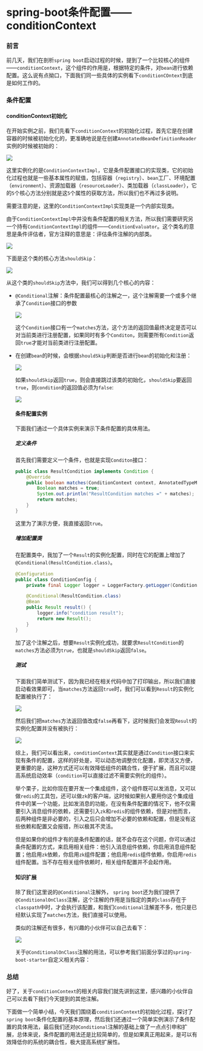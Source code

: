# spring-boot条件配置——conditionContext

### 前言

前几天，我们在剖析`spring boot`启动过程的时候，提到了一个比较核心的组件——`conditionContext`，这个组件的作用是，根据特定的条件，对`bean`进行依赖配置。这么说有点拗口，下面我们同一些具体的实例看下`conditionCOntext`到底是如何工作的。

### 条件配置

#### conditionContext初始化

在开始实例之前，我们先看下`conditionContext`的初始化过程，首先它是在创建容器的时候被初始化化的，更准确地说是在创建`AnnotatedBeanDefinitionReader`实例的时候被初始的：

![](https://gitee.com/sysker/picBed/raw/master/blog/20210922080354.png)

这里实例化的是`ConditionContextImpl`，它是条件配置接口的实现类，它的初始化过程也就是一些基本属性的赋值，包括容器（`registry`）、`bean`工厂、环境配置（`environment`）、资源加载器（`resourceLoader`）、类加载器（`classLoader`），它的`5`个核心方法分别就是这`5`个属性的获取方法，所以我们也不再过多说明。

需要注意的是，这里的`ConditionContextImpl`实现类是一个内部实现类。

由于`ConditionContextImpl`中并没有条件配置的相关方法，所以我们需要研究另一个持有`ConditionContextImpl`的组件——`ConditionEvaluator`。这个类名的意思是条件评估者，官方注释的意思是：评估条件注解的内部类。

![](https://gitee.com/sysker/picBed/raw/master/blog/20210922082549.png)

下面是这个类的核心方法`shouldSkip`：

![](https://gitee.com/sysker/picBed/raw/master/blog/20210922085941.png)

从这个类的`shouldSkip`方法中，我们可以得到几个核心的内容：

- `@Conditional`注解：条件配置最核心的注解之一，这个注解需要一个或多个继承了`Condition`接口的参数

  ![](https://gitee.com/sysker/picBed/raw/master/blog/20210922084740.png)

  这个`Condition`接口有一个`matches`方法，这个方法的返回值最终决定是否可以对当前类进行注册配置，如果同时有多个`Conditon`，则需要所有`Condition`返回`true`才能对当前类进行注册配置。

- 在创建`bean`的时候，会根据`shouldSkip`判断是否进行`bean`的初始化和注册：

  ![](https://gitee.com/sysker/picBed/raw/master/blog/20210922084524.png)

  如果`shouldSkip`返回`true`，则会直接跳过该类的初始化，`shouldSkip`要返回`true`，则`condition`的返回值必须为`false`:

  ![](https://gitee.com/sysker/picBed/raw/master/images/20210922131244.png)

  #### 条件配置实例

  下面我们通过一个具体实例来演示下条件配置的具体用法。

  ##### 定义条件

  首先我们需要定义一个条件，也就是实现`Conditon`接口：
  
  ```java
  public class ResultCondition implements Condition {
      @Override
      public boolean matches(ConditionContext context, AnnotatedTypeMetadata metadata) {
          Boolean matches = true;
          System.out.println("ResultCondition matches =" + matches);
          return matches;
      }
  }
  ```

  这里为了演示方便，我直接返回`true`。

  ##### 增加配置类
  
  在配置类中，我加了一个`Result`的实例化配置，同时在它的配置上增加了` @Conditional(ResultCondition.class)`。
  
  ```java
  @Configuration
  public class ConditionConfig {
      private final Logger logger = LoggerFactory.getLogger(ConditionConfig.class);
  
      @Conditional(ResultCondition.class)
      @Bean
      public Result result() {
          logger.info("condition result");
          return new Result();
      }
  }
  ```
  
  加了这个注解之后，想要`Result`实例化成功，就要求`ResultCondition`的`matches`方法必须为`true`，也就是`shouldSkip`返回`false`。
  
  ##### 测试
  
  下面我们简单测试下，因为我已经在相关代码中加了打印输出，所以我们直接启动看效果即可，当`matches`方法返回`true`时，我们可以看到`Result`的实例化配置被执行了：
  
  ![](https://gitee.com/sysker/picBed/raw/master/images/20210922132004.png)
  
  然后我们把`matches`方法返回值改成`false`再看下，这时候我们会发现`Result`的实例化配置并没有被执行：
  
  ![](https://gitee.com/sysker/picBed/raw/master/images/20210922132402.png)
  
  综上，我们可以看出来，`conditionContext`其实就是通过`Condition`接口来实现有条件的配置，这样的好处是，可以动态地调整优化配置，即灵活又方便，更重要的是，这种方式还可以有效降低组件的耦合性，便于扩展，而且可以提高系统启动效率（`condition`可以直接过滤不需要实例化的组件）。
  
  举个栗子，比如你现在要开发一个集成组件，这个组件既可以发消息，又可以做`redis`的工具包，还可以做`zk`的客户端，这时候如果别人要用你这个集成组件中的某一个功能，比如发消息的功能，在没有条件配置的情况下，他不仅需要引入消息组件的依赖，还需要引入`zk`和`redis`的组件依赖，但是对他而言，后两种组件是非必要的，引入之后只会增加不必要的依赖和配置，但是没有这些依赖和配置又会报错，所以极其不灵活。
  
  但是如果你的组件才有的是条件配置的话，就不会存在这个问题，你可以通过条件配置的方式，来启用相关组件：他引入消息组件依赖，你启用消息组件配置；他启用`zk`依赖，你启用`zk`组件配置；他启用`redis`组件依赖，你启用`redis`组件配置。当不存在相关组件依赖时，相关组件配置并不会起作用。
  
  #### 知识扩展
  
  除了我们这里说的`@Conditional`注解外， `spring boot`还为我们提供了 `@ConditionalOnClass`注解，这个注解的作用是当指定的类的`class`存在于`classpath`中时，才会执行该配置，和我们`Conditional`注解差不多，他只是已经默认实现了`matches`方法，我们直接可以使用。
  
  类似的注解还有很多，有兴趣的小伙伴可以自己去看下：
  
  ![](https://gitee.com/sysker/picBed/raw/master/images/20210922140257.png)
  
  关于`@ConditionalOnClass`注解的用法，可以参考我们前面分享过的`spring-boot-starter`自定义相关内容：
  
  

### 总结

好了，关于`conditionContext`的相关内容我们就先讲到这里，感兴趣的小伙伴自己可以去看下我们今天提到的其他注解。

下面做一个简单小结，今天我们围绕着`conditionContext`的初始化过程，探讨了`spring boot`条件化配置的基本原理，然后我们还通过一个简单实例演示了条件配置的具体用法，最后我们还对`@Conditional`注解的基础上做了一点点引申和扩展，总体来说，条件配置的用法还是比较简单的，但是如果真正用起来，是可以有效降低你的系统的耦合性，极大提高系统扩展性。
